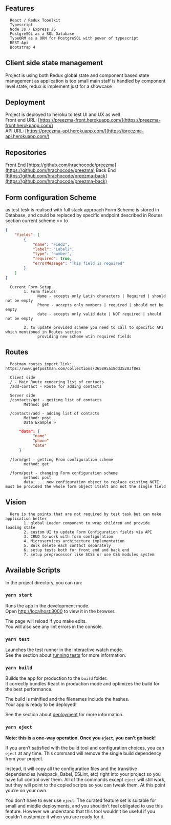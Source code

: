 
## Features
      React / Redux Tooolkit
      Typescript
      Node Js / Express JS
      PostgreSQL as a SQL Database
      TypeORM as a ORM for PostgreSQL with power of typescript
      REST Api
      Bootstrap 4

## Client side state management

Project is using both Redux global state and component based state management
as application is too small main staff is handled by component level state, 
redux is implement just for a showcase

## Deployment

Project is deployed to heroku to test UI and UX as well<br />
Front end URL:  [https://preezma-front.herokuapp.com/](https://preezma-front.herokuapp.com/)<br /> 
API URL:  [https://preezma-api.herokuapp.com/](https://preezma-api.herokuapp.com/)

## Repositories
Front End [https://github.com/hrachocode/preezma](https://github.com/hrachocode/preezma)
Back End [https://github.com/hrachocode/preezma-back](https://github.com/hrachocode/preezma-back)

## Form configuration Scheme

as test tesk is realised with full stack approach
Form Scheme is stored in Database, and could ba replaced by specific endpoint described in Routes section
current scheme >>
to 
```json
{
    "fields": [
        {
            "name": "Fied2",
            "label": "Label2",
            "type": "number",
            "required": true,
            "errorMessage": "This field is required"
        }
    ]
}
```

      Current Form Setup
            1. Form fields
                  Name - accepts only Latin characters | Required | should not be empty
                  Phone - accepts only numbers | required | should not be empty
                  date - accepts only valid date | NOT required | should not be empty

            2. to update provided scheme you need to call to specific API which mentioned in Routes section 
                  providing new scheme wtih required fields

## Routes

      Postman routes import link: https://www.getpostman.com/collections/365895a18dd35203f8e2

      Client side
      / - Main Route rendering list of contacts
      /add-contact - Route for adding contacts

      Server side
      /contacts/get - getting list of contacts
            Method: get

      /contacts/add - adding list of contacts
            Method: post
            Data Example >
```json
      "data": {
            "name"
            "phone"
            "date"
      }
```
      /form/get - getting From configuration scheme
            method: get

      /form/post - changing Form configuration scheme
            method: post
            data: ... new configuration object to replace existing NOTE: must be provided the whole form object itselt and not the single field
      

## Vision
      Here is the points that are not required by test task but can make application better
            1. global Loader component to wrap children and provide loading state
            2. custom UI to update Form Configuration fields via API
            3. CRUD to work with form configuration
            4. Microservices architecture implementation
            5. Bulk delete each contact separately
            6. setup tests both for front end and back end
            7. setup preprocessor like SCSS or use CSS modules system

## Available Scripts

In the project directory, you can run:

### `yarn start`

Runs the app in the development mode.<br />
Open [http://localhost:3000](http://localhost:3000) to view it in the browser.

The page will reload if you make edits.<br />
You will also see any lint errors in the console.

### `yarn test`

Launches the test runner in the interactive watch mode.<br />
See the section about [running tests](https://facebook.github.io/create-react-app/docs/running-tests) for more information.

### `yarn build`

Builds the app for production to the `build` folder.<br />
It correctly bundles React in production mode and optimizes the build for the best performance.

The build is minified and the filenames include the hashes.<br />
Your app is ready to be deployed!

See the section about [deployment](https://facebook.github.io/create-react-app/docs/deployment) for more information.

### `yarn eject`

**Note: this is a one-way operation. Once you `eject`, you can’t go back!**

If you aren’t satisfied with the build tool and configuration choices, you can `eject` at any time. This command will remove the single build dependency from your project.

Instead, it will copy all the configuration files and the transitive dependencies (webpack, Babel, ESLint, etc) right into your project so you have full control over them. All of the commands except `eject` will still work, but they will point to the copied scripts so you can tweak them. At this point you’re on your own.

You don’t have to ever use `eject`. The curated feature set is suitable for small and middle deployments, and you shouldn’t feel obligated to use this feature. However we understand that this tool wouldn’t be useful if you couldn’t customize it when you are ready for it.
